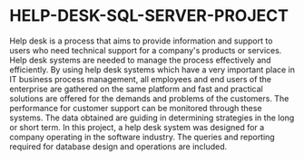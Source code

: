 # HELP-DESK-SQL-SERVER-PROJECT
Help desk is a process that aims to provide information and support to users who need technical support for a company's products or services. Help desk systems are needed to manage the process effectively and efficiently. By using help desk systems which have a very important place in IT business process management, all employees and end users of the enterprise are gathered on the same platform and fast and practical solutions are offered for the demands and problems of the customers. The performance for customer support can be monitored through these systems. The data obtained are guiding in determining strategies in the long or short term. In this project, a help desk system was designed for a company operating in the software industry. The queries and reporting required for database design and operations are included.
